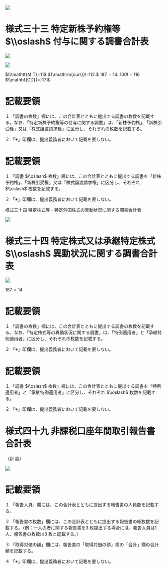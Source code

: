 ![](https://www.nta.go.jp/tmp/458ab5d0-d3c4-4574-a40a-2176edd5a901/images/9f17258ac63f2bbf2a2639f18c981a422e14f3c865adf828cef090333eeaf6a7.jpg)

# 様式三十三 特定新株予約権等 $\\oslash$ 付与に関する調書合計表

![](https://www.nta.go.jp/tmp/458ab5d0-d3c4-4574-a40a-2176edd5a901/images/09da256845cb31c64a426344a1f82988488d86ef2923aecf358a211a555be467.jpg)

![](https://www.nta.go.jp/tmp/458ab5d0-d3c4-4574-a40a-2176edd5a901/images/51041bd743f60c9315b4896ece34c527a3f76813e54f9b4b357a038e3a147c71.jpg)

$(\\mathtt{M T}=11$ ${\\mathrm{curr}}!=!12.$ $187=14.$ $100!=!16$ $\\mathbf{CD}{=}17.$

# 記載要領

１ 「調書の枚数」欄には、この合計表とともに提出する調書の枚数を記載する。なお、「特定新株予約権等の付与に関する調書」は、「新株予約権」、「新株引受権」又は「株式譲渡請求権」に区分し、それぞれの枚数を記載する。

２ 「※」印欄は、提出義務者において記載を要しない。

# 記載要領

１ 「調書 $\\oslash$ 枚数」欄には、この合計表とともに提出する調書を「新株予約権」、「新株引受権」又は「株式譲渡請求権」に区分し、それぞれ $\\oslash$ 枚数を記載する。

２ 「※」印欄は、提出義務者において記載を要しない。

様式三十四 特定株式等・特定外国株式の異動状況に関する調書合計表

![](https://www.nta.go.jp/tmp/458ab5d0-d3c4-4574-a40a-2176edd5a901/images/203361014da4e96085199d7d054b46955df79fa5ea7bce1f7da393cf963a51dc.jpg)

# 様式三十四 特定株式又は承継特定株式 $\\oslash$ 異動状況に関する調書合計表

![](https://www.nta.go.jp/tmp/458ab5d0-d3c4-4574-a40a-2176edd5a901/images/7cd868769c68f0ce38490435a6bc3490b6d02dc3c2f6374f029c4ff64dc141df.jpg)

$187=14$

# 記載要領

１ 「調書の枚数」欄には、この合計表とともに提出する調書の枚数を記載する。なお、「特定株式等の異動状況に関する調書」は、「特例適用者」と「承継特例適用者」に区分し、それぞれの枚数を記載する。

２ 「※」印欄は、提出義務者において記載を要しない。

# 記載要領

１ 「調書 $\\oslash$ 枚数」欄には、この合計表とともに提出する調書を「特例適用者」と「承継特例適用者」に区分し、それぞれ $\\oslash$ 枚数を記載する。

２ 「※」印欄は、提出義務者において記載を要しない。

# 様式四十九 非課税口座年間取引報告書合計表

（新 設）

![](https://www.nta.go.jp/tmp/458ab5d0-d3c4-4574-a40a-2176edd5a901/images/2906014e12126208df10828ebd01346b42f42f6a78da0b2299fe8dbe627ed05e.jpg)

# 記載要領

１ 「報告人員」欄には、この合計表とともに提出する報告書の人員数を記載する。

２ 「報告書の枚数」欄には、この合計表とともに提出する報告書の総枚数を記載する。（例：一人の者に関する報告書を3 枚提出する場合には、報告人員は1 人、報告書の枚数は3 枚と記載する。）

３ 「取得対価の額」欄には、報告書の「取得対価の額」欄の「合計」欄の合計額を記載する。

４ 「※」印欄は、提出義務者において記載を要しない。